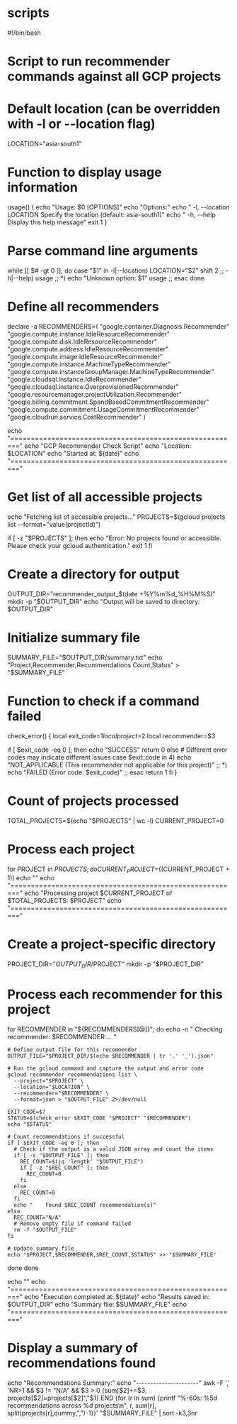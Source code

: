 # scripts

#!/bin/bash

# Script to run recommender commands against all GCP projects
# Default location (can be overridden with -l or --location flag)
LOCATION="asia-south1"

# Function to display usage information
usage() {
  echo "Usage: $0 [OPTIONS]"
  echo "Options:"
  echo "  -l, --location LOCATION    Specify the location (default: asia-south1)"
  echo "  -h, --help                 Display this help message"
  exit 1
}

# Parse command line arguments
while [[ $# -gt 0 ]]; do
  case "$1" in
    -l|--location)
      LOCATION="$2"
      shift 2
      ;;
    -h|--help)
      usage
      ;;
    *)
      echo "Unknown option: $1"
      usage
      ;;
  esac
done

# Define all recommenders
declare -a RECOMMENDERS=(
  "google.container.Diagnosis.Recommender" 
  "google.compute.instance.IdleResourceRecommender"
  "google.compute.disk.IdleResourceRecommender"
  "google.compute.address.IdleResourceRecommender"
  "google.compute.image.IdleResourceRecommender"
  "google.compute.instance.MachineTypeRecommender"
  "google.compute.instanceGroupManager.MachineTypeRecommender"
  "google.cloudsql.instance.IdleRecommender"
  "google.cloudsql.instance.OverprovisionedRecommender"
  "google.resourcemanager.projectUtilization.Recommender"
  "google.billing.commitment.SpendBasedCommitmentRecommender"
  "google.compute.commitment.UsageCommitmentRecommender"
  "google.cloudrun.service.CostRecommender"
)

echo "========================================================"
echo "GCP Recommender Check Script"
echo "Location: $LOCATION"
echo "Started at: $(date)"
echo "========================================================"

# Get list of all accessible projects
echo "Fetching list of accessible projects..."
PROJECTS=$(gcloud projects list --format="value(projectId)")

if [ -z "$PROJECTS" ]; then
  echo "Error: No projects found or accessible. Please check your gcloud authentication."
  exit 1
fi

# Create a directory for output
OUTPUT_DIR="recommender_output_$(date +%Y%m%d_%H%M%S)"
mkdir -p "$OUTPUT_DIR"
echo "Output will be saved to directory: $OUTPUT_DIR"

# Initialize summary file
SUMMARY_FILE="$OUTPUT_DIR/summary.txt"
echo "Project,Recommender,Recommendations Count,Status" > "$SUMMARY_FILE"

# Function to check if a command failed
check_error() {
  local exit_code=$1
  local project=$2
  local recommender=$3
  
  if [ $exit_code -eq 0 ]; then
    echo "SUCCESS"
    return 0
  else
    # Different error codes may indicate different issues
    case $exit_code in
      4)
        echo "NOT_APPLICABLE (This recommender not applicable for this project)"
        ;;
      *)
        echo "FAILED (Error code: $exit_code)"
        ;;
    esac
    return 1
  fi
}

# Count of projects processed
TOTAL_PROJECTS=$(echo "$PROJECTS" | wc -l)
CURRENT_PROJECT=0

# Process each project
for PROJECT in $PROJECTS; do
  CURRENT_PROJECT=$((CURRENT_PROJECT + 1))
  echo ""
  echo "========================================================"
  echo "Processing project $CURRENT_PROJECT of $TOTAL_PROJECTS: $PROJECT"
  echo "========================================================"
  
  # Create a project-specific directory
  PROJECT_DIR="$OUTPUT_DIR/$PROJECT"
  mkdir -p "$PROJECT_DIR"
  
  # Process each recommender for this project
  for RECOMMENDER in "${RECOMMENDERS[@]}"; do
    echo -n "  Checking recommender: $RECOMMENDER ... "
    
    # Define output file for this recommender
    OUTPUT_FILE="$PROJECT_DIR/$(echo $RECOMMENDER | tr '.' '_').json"
    
    # Run the gcloud command and capture the output and error code
    gcloud recommender recommendations list \
      --project="$PROJECT" \
      --location="$LOCATION" \
      --recommender="$RECOMMENDER" \
      --format=json > "$OUTPUT_FILE" 2>/dev/null
    
    EXIT_CODE=$?
    STATUS=$(check_error $EXIT_CODE "$PROJECT" "$RECOMMENDER")
    echo "$STATUS"
    
    # Count recommendations if successful
    if [ $EXIT_CODE -eq 0 ]; then
      # Check if the output is a valid JSON array and count the items
      if [ -s "$OUTPUT_FILE" ]; then
        REC_COUNT=$(jq 'length' "$OUTPUT_FILE")
        if [ -z "$REC_COUNT" ]; then
          REC_COUNT=0
        fi
      else
        REC_COUNT=0
      fi
      echo "    Found $REC_COUNT recommendation(s)"
    else
      REC_COUNT="N/A"
      # Remove empty file if command failed
      rm -f "$OUTPUT_FILE"
    fi
    
    # Update summary file
    echo "$PROJECT,$RECOMMENDER,$REC_COUNT,$STATUS" >> "$SUMMARY_FILE"
  done
done

echo ""
echo "========================================================"
echo "Execution completed at: $(date)"
echo "Results saved in: $OUTPUT_DIR"
echo "Summary file: $SUMMARY_FILE"
echo "========================================================"

# Display a summary of recommendations found
echo "Recommendations Summary:"
echo "----------------------"
awk -F ',' 'NR>1 && $3 != "N/A" && $3 > 0 {sum[$2]+=$3; projects[$2]=projects[$2]","$1} END {for (r in sum) {printf "%-60s: %5d recommendations across %d projects\n", r, sum[r], split(projects[r],dummy,",")-1}}' "$SUMMARY_FILE" | sort -k3,3nr

